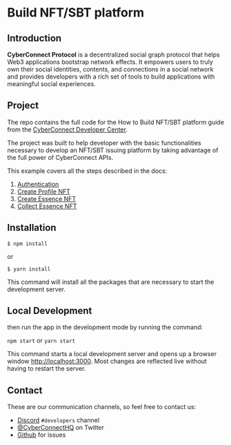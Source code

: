 # Build NFT/SBT platform

## Introduction

**CyberConnect Protocol** is a decentralized social graph protocol that helps Web3 applications bootstrap network effects. It empowers users to truly own their social identities, contents, and connections in a social network and provides developers with a rich set of tools to build applications with meaningful social experiences.

## Project

The repo contains the full code for the How to Build NFT/SBT platform guide from the [CyberConnect Developer Center](https://docs.cyberconnect.me/).

The project was built to help developer with the basic functionalities necessary to develop an NFT/SBT issuing platform by taking advantage of the full power of CyberConnect APIs.

This example covers all the steps described in the docs:

1. [Authentication](https://docs.cyberconnect.me/how-to/build-a-nft-sbt-platform/authentication)
2. [Create Profile NFT](https://docs.cyberconnect.me/how-to/build-a-nft-sbt-platform/create-profile-nft)
3. [Create Essence NFT](https://docs.cyberconnect.me/how-to/build-a-nft-sbt-platform/create-essence-nft)
4. [Collect Essence NFT](https://docs.cyberconnect.me/how-to/build-a-nft-sbt-platform/collect-essence-nft)

## Installation

```
$ npm install
```

or

```
$ yarn install
```

This command will install all the packages that are necessary to start the development server.

## Local Development

then run the app in the development mode by running the command:

`npm start`
or
`yarn start`

This command starts a local development server and opens up a browser window [http://localhost:3000](http://localhost:3000). Most changes are reflected live without having to restart the server.

## Contact

These are our communication channels, so feel free to contact us:

-   [Discord](https://discord.com/invite/cUc8VRGmPs) `#developers` channel
-   [@CyberConnectHQ](https://twitter.com/CyberConnectHQ) on Twitter
-   [Github](https://github.com/cyberconnecthq/build-nft-sbt-guide/issues) for issues
